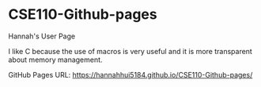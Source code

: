 # CSE110-Github-pages
Hannah's User Page

I like C because the use of macros is very useful and it is more transparent about memory management.

GitHub Pages URL: https://hannahhui5184.github.io/CSE110-Github-pages/
